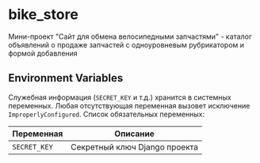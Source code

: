 # bike_store

Мини-проект "Сайт для обмена велосипедными запчастями" - каталог объявлений о продаже запчастей с одноуровневым
рубрикатором и формой добавления

## Environment Variables

Служебная информация (`SECRET_KEY` и т.д.) хранится в системных переменных. Любая отсутствующая переменная вызовет
исключение `ImproperlyConfigured`. Список обязательных переменных:

| Переменная | Описание |
| --- | --- |
| `SECRET_KEY` | Секретный ключ Django проекта |
